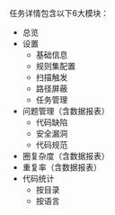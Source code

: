 任务详情包含以下6大模块：
- 总览
- 设置
  - 基础信息
  - 规则集配置
  - 扫描触发
  - 路径屏蔽
  - 任务管理
- 问题管理（含数据报表）
  - 代码缺陷
  - 安全漏洞
  - 代码规范
- 圈复杂度（含数据报表）
- 重复率（含数据报表）
- 代码统计
  - 按目录
  - 按语言
